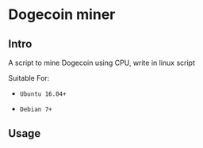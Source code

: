 # Dogecoin miner

## Intro

A script to mine Dogecoin using CPU, write in linux script

Suitable For:

- `Ubuntu 16.04+`

- `Debian 7+`

## Usage

